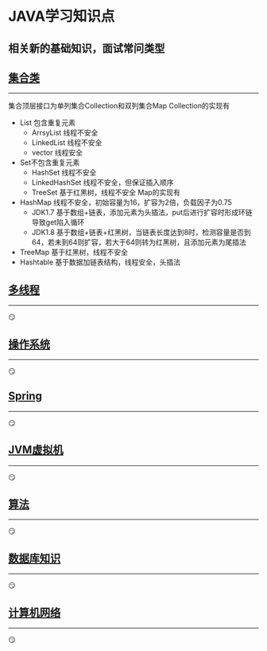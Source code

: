 # JAVA学习知识点
相关新的基础知识，面试常问类型
--------
## [集合类](/集合类.md)
****************
集合顶层接口为单列集合Collection和双列集合Map
Collection的实现有
+ List 包含重复元素
  + ArrsyList 线程不安全
  + LinkedList 线程不安全
  + vector 线程安全
+ Set不包含重复元素
  + HashSet 线程不安全
  + LinkedHashSet 线程不安全，但保证插入顺序
  + TreeSet 基于红黑树，线程不安全
  Map的实现有
+ HashMap 线程不安全，初始容量为16，扩容为2倍，负载因子为0.75
  + JDK1.7 基于数组+链表，添加元素为头插法，put后进行扩容时形成环链导致get陷入循环
  + JDK1.8 基于数组+链表+红黑树，当链表长度达到8时，检测容量是否到64，若未到64则扩容，若大于64则转为红黑树，且添加元素为尾插法
+ TreeMap 基于红黑树，线程不安全
+ Hashtable 基于数据加链表结构，线程安全，头插法
## [多线程](/多线程.md)
****************
:smirk:
## [操作系统](/操作系统.md)
****************
:smirk:
## [Spring](/Spring.md)
****************
:smirk:
## [JVM虚拟机](/虚拟机.md)
****************
 :smirk:
## [算法](/算法.md) 
****************
:smirk:
## [数据库知识](/数据库.md) 
****************
:smirk:
## [计算机网络](/计算机网络.md)
****************
:smirk:
